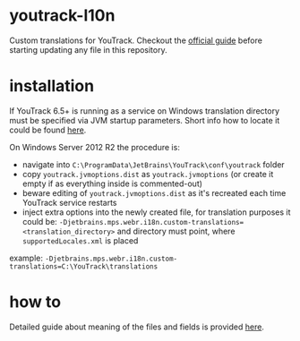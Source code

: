 youtrack-l10n
=============

Custom translations for YouTrack.
Checkout the [official guide](https://youtrack-support.jetbrains.com/hc/en-us/articles/206545789-Translating-YouTrack-UI) before starting updating any file in this repository.


installation
============

If YouTrack 6.5+ is running as a service on Windows translation directory must be specified via JVM startup parameters.
Short info how to locate it could be found [here](https://confluence.jetbrains.com/display/YTD6/Providing+Java+Start+Parameters).

On Windows Server 2012 R2 the procedure is:

 * navigate into `C:\ProgramData\JetBrains\YouTrack\conf\youtrack` folder
 * copy `youtrack.jvmoptions.dist` as `youtrack.jvmoptions` (or create it empty if as everything inside is commented-out)
 * beware editing of `youtrack.jvmoptions.dist` as it's recreated each time YouTrack service restarts
 * inject extra options into the newly created file, for translation purposes it could be: `-Djetbrains.mps.webr.i18n.custom-translations=<translation_directory>` and directory must point, where `supportedLocales.xml` is placed

example: `-Djetbrains.mps.webr.i18n.custom-translations=C:\YouTrack\translations`


how to
======

Detailed guide about meaning of the files and fields is provided [here](https://confluence.jetbrains.com/display/YTD65/Translating+YouTrack+UI).
